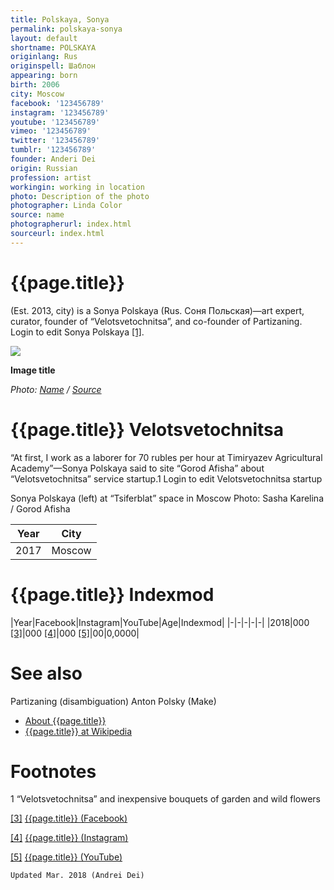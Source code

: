 ```yaml
---
title: Polskaya, Sonya
permalink: polskaya-sonya
layout: default
shortname: POLSKAYA
originlang: Rus
originspell: Шаблон
appearing: born
birth: 2006
city: Moscow
facebook: '123456789'
instagram: '123456789'
youtube: '123456789'
vimeo: '123456789'
twitter: '123456789'
tumblr: '123456789'
founder: Anderi Dei
origin: Russian
profession: artist
workingin: working in location
photo: Description of the photo
photographer: Linda Color
source: name
photographerurl: index.html
sourceurl: index.html
---
```


# {{page.title}}

(Est. 2013, city) is a Sonya Polskaya (Rus. Соня Польская)—art expert, curator, founder of “Velotsvetochnitsa”, and co-founder of Partizaning. Login to edit Sonya Polskaya <span id="a1">[\[1\]](#f1)</span>.

![](/encyclopedia/images/image-name.jpg)

**Image title**

*Photo: [Name](index) / [Source](index)*

# {{page.title}} Velotsvetochnitsa
“At first, I work as a laborer for 70 rubles per hour at Timiryazev Agricultural Academy”—Sonya Polskaya said to site “Gorod Afisha” about “Velotsvetochnitsa” service startup.1 Login to edit Velotsvetochnitsa startup



Sonya Polskaya (left) at “Tsiferblat” space in Moscow
Photo: Sasha Karelina / Gorod Afisha

|Year|City|
|-|-|
|2017|Moscow|

# {{page.title}} Indexmod

|Year|Facebook|Instagram|YouTube|Age|Indexmod|
|-|-|-|-|-|
|2018|000 <span id="a3">[\[3\]](#f3)</span>|000 <span id="a4">[\[4\]](#f4)</span>|000 <span id="a5">[\[5\]](#f5)</span>|00|0,0000|


# See also
Partizaning (disambiguation)
Anton Polsky (Make)
+ [About {{page.title}}](index)
+ [{{page.title}} at Wikipedia](index)

# Footnotes

1 “Velotsvetochnitsa” and inexpensive bouquets of garden and wild flowers


[[3]](#a3) <span id="f3"></span> [{{page.title}} (Facebook)](index)

[[4]](#a4) <span id="f4"></span> [{{page.title}} (Instagram)](index)

[[5]](#a5) <span id="f5"></span> [{{page.title}} (YouTube)](index)

`Updated Mar. 2018 (Andrei Dei)`
